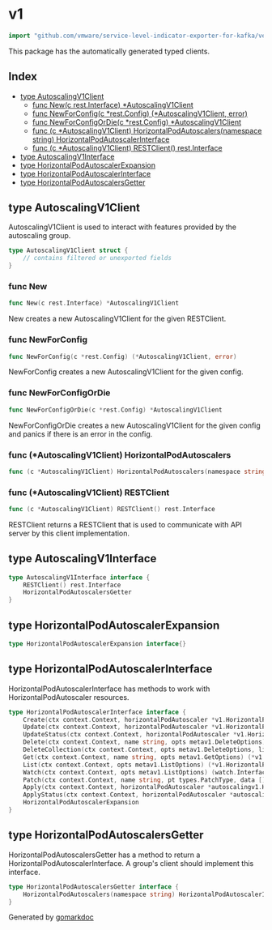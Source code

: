 <!-- Code generated by gomarkdoc. DO NOT EDIT -->

# v1

```go
import "github.com/vmware/service-level-indicator-exporter-for-kafka/vendor/k8s.io/client-go/kubernetes/typed/autoscaling/v1"
```

This package has the automatically generated typed clients.

## Index

- [type AutoscalingV1Client](<#type-autoscalingv1client>)
  - [func New(c rest.Interface) *AutoscalingV1Client](<#func-new>)
  - [func NewForConfig(c *rest.Config) (*AutoscalingV1Client, error)](<#func-newforconfig>)
  - [func NewForConfigOrDie(c *rest.Config) *AutoscalingV1Client](<#func-newforconfigordie>)
  - [func (c *AutoscalingV1Client) HorizontalPodAutoscalers(namespace string) HorizontalPodAutoscalerInterface](<#func-autoscalingv1client-horizontalpodautoscalers>)
  - [func (c *AutoscalingV1Client) RESTClient() rest.Interface](<#func-autoscalingv1client-restclient>)
- [type AutoscalingV1Interface](<#type-autoscalingv1interface>)
- [type HorizontalPodAutoscalerExpansion](<#type-horizontalpodautoscalerexpansion>)
- [type HorizontalPodAutoscalerInterface](<#type-horizontalpodautoscalerinterface>)
- [type HorizontalPodAutoscalersGetter](<#type-horizontalpodautoscalersgetter>)


## type AutoscalingV1Client

AutoscalingV1Client is used to interact with features provided by the autoscaling group.

```go
type AutoscalingV1Client struct {
    // contains filtered or unexported fields
}
```

### func New

```go
func New(c rest.Interface) *AutoscalingV1Client
```

New creates a new AutoscalingV1Client for the given RESTClient.

### func NewForConfig

```go
func NewForConfig(c *rest.Config) (*AutoscalingV1Client, error)
```

NewForConfig creates a new AutoscalingV1Client for the given config.

### func NewForConfigOrDie

```go
func NewForConfigOrDie(c *rest.Config) *AutoscalingV1Client
```

NewForConfigOrDie creates a new AutoscalingV1Client for the given config and panics if there is an error in the config.

### func \(\*AutoscalingV1Client\) HorizontalPodAutoscalers

```go
func (c *AutoscalingV1Client) HorizontalPodAutoscalers(namespace string) HorizontalPodAutoscalerInterface
```

### func \(\*AutoscalingV1Client\) RESTClient

```go
func (c *AutoscalingV1Client) RESTClient() rest.Interface
```

RESTClient returns a RESTClient that is used to communicate with API server by this client implementation.

## type AutoscalingV1Interface

```go
type AutoscalingV1Interface interface {
    RESTClient() rest.Interface
    HorizontalPodAutoscalersGetter
}
```

## type HorizontalPodAutoscalerExpansion

```go
type HorizontalPodAutoscalerExpansion interface{}
```

## type HorizontalPodAutoscalerInterface

HorizontalPodAutoscalerInterface has methods to work with HorizontalPodAutoscaler resources.

```go
type HorizontalPodAutoscalerInterface interface {
    Create(ctx context.Context, horizontalPodAutoscaler *v1.HorizontalPodAutoscaler, opts metav1.CreateOptions) (*v1.HorizontalPodAutoscaler, error)
    Update(ctx context.Context, horizontalPodAutoscaler *v1.HorizontalPodAutoscaler, opts metav1.UpdateOptions) (*v1.HorizontalPodAutoscaler, error)
    UpdateStatus(ctx context.Context, horizontalPodAutoscaler *v1.HorizontalPodAutoscaler, opts metav1.UpdateOptions) (*v1.HorizontalPodAutoscaler, error)
    Delete(ctx context.Context, name string, opts metav1.DeleteOptions) error
    DeleteCollection(ctx context.Context, opts metav1.DeleteOptions, listOpts metav1.ListOptions) error
    Get(ctx context.Context, name string, opts metav1.GetOptions) (*v1.HorizontalPodAutoscaler, error)
    List(ctx context.Context, opts metav1.ListOptions) (*v1.HorizontalPodAutoscalerList, error)
    Watch(ctx context.Context, opts metav1.ListOptions) (watch.Interface, error)
    Patch(ctx context.Context, name string, pt types.PatchType, data []byte, opts metav1.PatchOptions, subresources ...string) (result *v1.HorizontalPodAutoscaler, err error)
    Apply(ctx context.Context, horizontalPodAutoscaler *autoscalingv1.HorizontalPodAutoscalerApplyConfiguration, opts metav1.ApplyOptions) (result *v1.HorizontalPodAutoscaler, err error)
    ApplyStatus(ctx context.Context, horizontalPodAutoscaler *autoscalingv1.HorizontalPodAutoscalerApplyConfiguration, opts metav1.ApplyOptions) (result *v1.HorizontalPodAutoscaler, err error)
    HorizontalPodAutoscalerExpansion
}
```

## type HorizontalPodAutoscalersGetter

HorizontalPodAutoscalersGetter has a method to return a HorizontalPodAutoscalerInterface. A group's client should implement this interface.

```go
type HorizontalPodAutoscalersGetter interface {
    HorizontalPodAutoscalers(namespace string) HorizontalPodAutoscalerInterface
}
```



Generated by [gomarkdoc](<https://github.com/princjef/gomarkdoc>)
